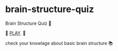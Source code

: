 # brain-structure-quiz
Brain Structure Quiz 🧠

🧠 [PLAY](https://jurasw.github.io/brain-structure-quiz/). 🧠

check your knowlage about basic brain structure 📚
